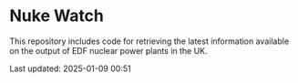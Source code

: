 # Nuke Watch

This repository includes code for retrieving the latest information available on the output of EDF nuclear power plants in the UK.

Last updated: 2025-01-09 00:51